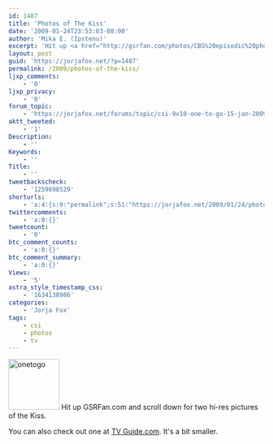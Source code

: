 ```yaml
---
id: 1487
title: 'Photos of The Kiss'
date: '2009-01-24T23:53:03-08:00'
author: 'Mika E. (Ipstenu)'
excerpt: 'Hit up <a href="http://gsrfan.com/photos/CBS%20episodic%20photos/page/2/">GSRFan.com</a> and scroll down for two hi-res pictures of the Kiss and <a href="http://www.tvguide.com/celebrities/jorja-fox/photos/190228">TV Guide</a> for a smaller one.'
layout: post
guid: 'https://jorjafox.net/?p=1487'
permalink: /2009/photos-of-the-kiss/
ljxp_comments:
    - '0'
ljxp_privacy:
    - '0'
forum_topic:
    - 'https://jorjafox.net/forums/topic/csi-9x10-one-to-go-15-jan-2009'
aktt_tweeted:
    - '1'
Description:
    - ''
Keywords:
    - ''
Title:
    - ''
tweetbackscheck:
    - '1259698529'
shorturls:
    - 'a:4:{s:9:"permalink";s:51:"https://jorjafox.net/2009/01/24/photos-of-the-kiss/";s:7:"tinyurl";s:25:"http://tinyurl.com/bwlmgz";s:4:"isgd";s:18:"http://is.gd/53aoU";s:5:"bitly";s:20:"http://bit.ly/8OLgPG";}'
twittercomments:
    - 'a:0:{}'
tweetcount:
    - '0'
btc_comment_counts:
    - 'a:0:{}'
btc_comment_summary:
    - 'a:0:{}'
Views:
    - '5'
astra_style_timestamp_css:
    - '1634138986'
categories:
    - 'Jorja Fox'
tags:
    - csi
    - photos
    - tv
---
```


<img src="//static.jorjafox.net/wordpress/2009/02/onetogo-100x100.jpg" alt="onetogo" title="onetogo" width="100" height="100" class="alignleft size-thumbnail wp-image-1548" /> Hit up GSRFan.com and scroll down for two hi-res pictures of the Kiss. 

You can also check out one at <a href="http://www.tvguide.com/celebrities/jorja-fox/photos/190228">TV Guide.com</a>. It's a bit smaller.